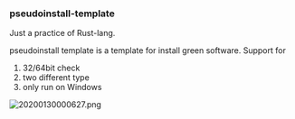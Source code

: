 ### pseudoinstall-template

Just a practice of Rust-lang.

pseudoinstall template is a template for install green software.
Support for 
1. 32/64bit check 
2. two different type
3. only run on Windows

![20200130000627.png](https://i.loli.net/2020/01/30/32YwW8Qi6hZlsP5.png)